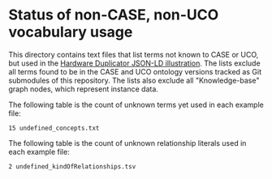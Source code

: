 # Status of non-CASE, non-UCO vocabulary usage

This directory contains text files that list terms not known to CASE or UCO, but used in the [Hardware Duplicator JSON-LD illustration](https://caseontology.org/examples/hardwdare_duplicator/).  The lists exclude all terms found to be in the CASE and UCO ontology versions tracked as Git submodules of this repository.  The lists also exclude all "Knowledge-base" graph nodes, which represent instance data.

The following table is the count of unknown terms yet used in each example file:

```
15 undefined_concepts.txt
```

The following table is the count of unknown relationship literals used in each example file:

```
2 undefined_kindOfRelationships.tsv
```
